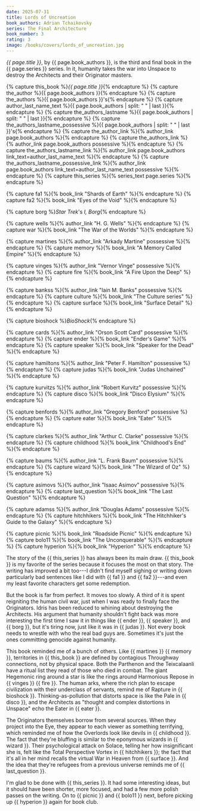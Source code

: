 ```yaml
---
date: 2025-07-31
title: Lords of Uncreation
book_authors: Adrian Tchaikovsky
series: The Final Architecture
book_number: 3
rating: 3
image: /books/covers/lords_of_uncreation.jpg
---
```


<cite class="book-title">{{ page.title }}</cite>, by <span
class="author-name">{{ page.book_authors }}</span>, is the third and final
book in the <span class="book-series">{{ page.series }}</span> series. In it,
humanity takes the war into Unspace to destroy the Architects and their
Originator masters.

{% capture this_book %}<cite class="book-title">{{ page.title }}</cite>{% endcapture %}
{% capture the_author %}<span class="author-name">{{ page.book_authors }}</span>{% endcapture %}
{% capture the_authors %}<span class="author-name">{{ page.book_authors }}</span>'s{% endcapture %}
{% capture author_last_name_text %}{{ page.book_authors | split: " " | last }}{% endcapture %}
{% capture the_authors_lastname %}<span class="author-name">{{ page.book_authors | split: " " | last }}</span>{% endcapture %}
{% capture the_authors_lastname_possessive %}<span class="author-name">{{ page.book_authors | split: " " | last }}</span>'s{% endcapture %}
{% capture the_author_link %}{% author_link page.book_authors %}{% endcapture %}
{% capture the_authors_link %}{% author_link page.book_authors possessive %}{% endcapture %}
{% capture the_authors_lastname_link %}{% author_link page.book_authors link_text=author_last_name_text %}{% endcapture %}
{% capture the_authors_lastname_possessive_link %}{% author_link page.book_authors link_text=author_last_name_text possessive %}{% endcapture %}
{% capture this_series %}{% series_text page.series %}{% endcapture %}

{% capture fa1 %}{% book_link "Shards of Earth" %}{% endcapture %}
{% capture fa2 %}{% book_link "Eyes of the Void" %}{% endcapture %}

{% capture borg %}<cite class="tv-show-title">Star Trek</cite>'s <cite class="tv-show-title">I, Borg</cite>{% endcapture %}

{% capture wells %}{% author_link "H. G. Wells" %}{% endcapture %}
{% capture war %}{% book_link "The War of the Worlds" %}{% endcapture %}

{% capture martines %}{% author_link "Arkady Martine" possessive %}{% endcapture %}
{% capture memory %}{% book_link "A Memory Called Empire" %}{% endcapture %}

{% capture vinges %}{% author_link "Vernor Vinge" possessive %}{% endcapture %}
{% capture fire %}{% book_link "A Fire Upon the Deep" %}{% endcapture %}

{% capture bankss %}{% author_link "Iain M. Banks" possessive %}{% endcapture %}
{% capture culture %}{% book_link "The Culture series" %}{% endcapture %}
{% capture surface %}{% book_link "Surface Detail" %}{% endcapture %}

{% capture bioshock %}<cite class="">BioShock</cite>{% endcapture %}

{% capture cards %}{% author_link "Orson Scott Card" possessive %}{% endcapture %}
{% capture ender %}{% book_link "Ender's Game" %}{% endcapture %}
{% capture speaker %}{% book_link "Speaker for the Dead" %}{% endcapture %}

{% capture hamiltons %}{% author_link "Peter F. Hamilton" possessive %}{% endcapture %}
{% capture judas %}{% book_link "Judas Unchained" %}{% endcapture %}

{% capture kurvitzs %}{% author_link "Robert Kurvitz" possessive %}{% endcapture %}
{% capture disco %}{% book_link "Disco Elysium" %}{% endcapture %}

{% capture benfords %}{% author_link "Gregory Benford" possessive %}{% endcapture %}
{% capture eater %}{% book_link "Eater" %}{% endcapture %}

{% capture clarkes %}{% author_link "Arthur C. Clarke" possessive %}{% endcapture %}
{% capture childhood %}{% book_link "Childhood's End" %}{% endcapture %}

{% capture baums %}{% author_link "L. Frank Baum" possessive %}{% endcapture %}
{% capture wizard %}{% book_link "The Wizard of Oz" %}{% endcapture %}

{% capture asimovs %}{% author_link "Isaac Asimov" possessive %}{% endcapture %}
{% capture last_question %}{% book_link "The Last Question" %}{% endcapture %}

{% capture adamss %}{% author_link "Douglas Adams" possessive %}{% endcapture %}
{% capture hitchhikers %}{% book_link "The Hitchhiker's Guide to the Galaxy" %}{% endcapture %}

{% capture picnic %}{% book_link "Roadside Picnic" %}{% endcapture %}
{% capture bolo11 %}{% book_link "The Unconquerable" %}{% endcapture %}
{% capture hyperion %}{% book_link "Hyperion" %}{% endcapture %}

The story of the {{ this_series }} has always been its main draw. {{ this_book
}} is my favorite of the series because it focuses the most on that story. The
writing has improved a bit too---I didn't find myself sighing or writing down
particularly bad sentences like I did with {{ fa1 }} and {{ fa2 }}---and even
my least favorite characters get some redemption.

But the book is far from perfect. It moves too slowly. A third of it is spent
reigniting the human civil war, just when I was ready to finally face the
Originators. Idris has been reduced to whining about destroying the
Architects. His argument that humanity shouldn't fight back was more
interesting the first time I saw it in things like {{ ender }}, {{ speaker }},
and {{ borg }}, but it's tiring now, just like it was in {{ judas }}. Not
every book needs to wrestle with who the real bad guys are. Sometimes it's
just the ones committing genocide against humanity.

This book reminded me of a bunch of others. Like {{ martines }} {{ memory }},
territories in {{ this_book }} are defined by contagious Throughway
connections, not by physical space. Both the Parthenon and the Teixcalaanli
have a ritual list they read of those who died in combat. The giant Hegemonic
ring around a star is like the rings around Harmonious Repose in {{ vinges }}
{{ fire }}. The human arks, where the rich plan to escape civilization with
their underclass of servants, remind me of Rapture in {{ bioshock }}.
Thinking-as-pollution that distorts space is like the Pale in {{ disco }}, and
the Architects as "thought and complex distortions in Unspace" echo the Eater
in {{ eater }}.

The Originators themselves borrow from several sources. When they project into
the Eye, they appear to each viewer as something terrifying, which reminded me
of how the Overlords look like devils in {{ childhood }}. The fact that
they're bluffing is similar to the eponymous wizards in {{ wizard }}. Their
psychological attack on Solace, telling her how insignificant she is, felt
like the Total Perspective Vortex in {{ hitchhikers }}; the fact that it's all
in her mind recalls the virtual War in Heaven from {{ surface }}. And the idea
that they're refugees from a previous universe reminds me of {{ last_question
}}.

I'm glad to be done with {{ this_series }}. It had some interesting ideas, but
it should have been shorter, more focused, and had a few more polish passes on
the writing. On to {{ picnic }} and {{ bolo11 }} next, before picking up {{
hyperion }} again for book club.
